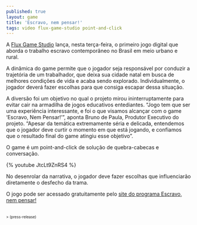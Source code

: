 ```yaml
---
published: true
layout: game
title: 'Escravo, nem pensar!'
tags: video flux-game-studio point-and-click
---
```

A <a href="http://www.fluxgamestudio.com/" target="_blank">Flux Game Studio</a>
 lan&#231;a, nesta ter&#231;a-feira, o primeiro jogo digital que aborda o trabalho escravo contempor&#226;neo no Brasil em meio urbano e rural. </p>
A din&#226;mica do game permite que o jogador seja respons&#225;vel por conduzir a trajet&#243;ria de um trabalhador, que deixa sua cidade natal em busca de melhores condi&#231;&#245;es de vida e acaba sendo explorado. Individualmente, o jogador dever&#225; fazer escolhas para que consiga escapar dessa situa&#231;&#227;o. </p>
 </p>

 </p>
A divers&#227;o foi um objetivo no qual o projeto mirou ininterruptamente para evitar cair na armadilha de jogos educativos entediantes. &#8220;Jogo tem que ser uma experi&#234;ncia interessante, e foi o que visamos alcan&#231;ar com o game &#8216;Escravo, Nem Pensar!&#8217;&#8221;, aponta Bruno de Paula, Produtor Executivo do projeto. &#8220;Apesar da tem&#225;tica extremamente s&#233;ria e delicada, entendemos que o jogador deve curtir o momento em que est&#225; jogando, e confiamos que o resultado final do game atingiu esse objetivo&#8221;. </p>
 </p>

 </p>
O game &#233; um point-and-click de solu&#231;&#227;o de quebra-cabecas e conversa&#231;&#227;o. </p>
 </p>
{% youtube JtcLt9ZnRS4 %}
 </p>
No desenrolar da narrativa, o jogador deve fazer escolhas que influenciar&#227;o diretamente o desfecho da trama.</p>
 </p>
O jogo pode ser acessado gratuitamente pelo <a href="http://www.escravonempensar.org.br/jogo/jogo.zip" target="_blank">site do programa Escravo, nem pensar!</a>
</p>
<div><br />
<span style="font-size: x-small;">> (press-release)</span>
